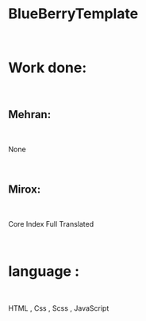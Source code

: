 # BlueBerryTemplate
<br>
<h1>Work done:</h1>
<br>
<h2>Mehran:</h2>
<br>
<p>None</p>
<br>
<h2>Mirox:</h2>
<br>
<p>Core Index Full Translated</p>
<br>
<h1>language : </h1>
<br>
<p>HTML , Css , Scss , JavaScript</p>
